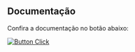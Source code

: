 ## Documentação

Confira a documentação no botão abaixo:

[![Button Click]][Link]

[Button Click]: https://img.shields.io/badge/Documentação-37a779?style=for-the-badge
[Link]: https://inteli-ec-kikuchi.github.io/ponderadas-m10/ponderada2/ponderada2
